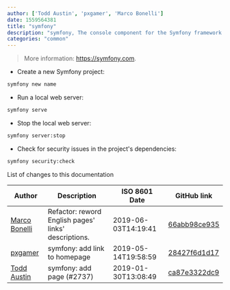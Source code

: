 ```yaml
---
author: ['Todd Austin', 'pxgamer', 'Marco Bonelli']
date: 1559564381
title: "symfony"
description: "symfony, The console component for the Symfony framework."
categories: "common"
---
```

> More information: <https://symfony.com>.

- Create a new Symfony project:

```bash
symfony new name
```

- Run a local web server:

```bash
symfony serve
```

- Stop the local web server:

```bash
symfony server:stop
```

- Check for security issues in the project's dependencies:

```bash
symfony security:check
```
List of changes to this documentation


Author | Description | ISO 8601 Date | GitHub link
------|-----|-----|-----
[Marco Bonelli](mailto:marco@mebeim.net) | Refactor: reword English pages' links' descriptions. | 2019-06-03T14:19:41 | [66abb98ce935](https://github.com/tldr-pages/tldr/commit/66abb98ce935c0f4516bf30c4d6da72180d5a3ab)
[pxgamer](mailto:owzie123@gmail.com) | symfony: add link to homepage | 2019-05-14T19:58:59 | [28427f6d1d17](https://github.com/tldr-pages/tldr/commit/28427f6d1d1729a5068dc265ff22d9da2105f46e)
[Todd Austin](mailto:austin.todd.j@gmail.com) | symfony: add page (#2737) | 2019-01-30T13:08:49 | [ca87e3322dc9](https://github.com/tldr-pages/tldr/commit/ca87e3322dc94e43caad1f25285b41b81e4075e4)

